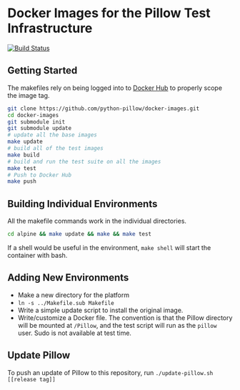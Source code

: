 # Docker Images for the Pillow Test Infrastructure

[![Build Status](https://travis-ci.com/python-pillow/docker-images.svg?branch=master)](https://travis-ci.com/github/python-pillow/docker-images)

## Getting Started

The makefiles rely on being logged into to [Docker Hub](https://hub.docker.com) to properly scope
the image tag.

```bash
git clone https://github.com/python-pillow/docker-images.git
cd docker-images
git submodule init
git submodule update
# update all the base images
make update
# build all of the test images
make build
# build and run the test suite on all the images
make test
# Push to Docker Hub
make push
```

## Building Individual Environments

All the makefile commands work in the individual directories.

```bash
cd alpine && make update && make && make test
```

If a shell would be useful in the environment, `make shell` will start
the container with bash.

## Adding New Environments

- Make a new directory for the platform
- `ln -s ../Makefile.sub Makefile`
- Write a simple update script to install the original image.
- Write/customize a Docker file. The convention is that the Pillow directory will be mounted at `/Pillow`, and the test script will run as the `pillow` user. Sudo is not available at test time.

## Update Pillow

To push an update of Pillow to this repository, run `./update-pillow.sh [[release tag]]`

